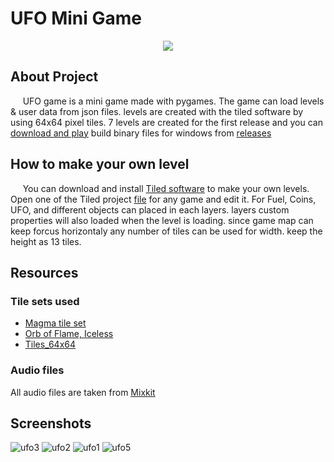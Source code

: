 # UFO Mini Game
<div align='center'>
  <img src='https://github.com/SakinduRansindu/UFO_Game/assets/67496875/84c99dd7-fefb-4b3d-89fb-80493bd8ae15'>
</div>

## About Project 
  &nbsp;&nbsp;&nbsp;&nbsp;&nbsp;UFO game is a mini game made with pygames. The game can load levels & user data from json files. levels are created with the tiled software by using 64x64 pixel tiles. 7 levels are created for the first release and you can [download and play](https://github.com/SakinduRansindu/UFO_Game/releases) build binary files for windows from [releases](https://github.com/SakinduRansindu/UFO_Game/releases)


## How to make your own level
  &nbsp;&nbsp;&nbsp;&nbsp;&nbsp;You can download and install [Tiled software](https://www.mapeditor.org/) to make your own levels. Open one of the Tiled project [file](TiledProjectFiles) for any game and edit it. For Fuel, Coins, UFO, and different objects can placed in each layers. layers custom properties will also loaded when the level is loading. since game map can keep forcus horizontaly any number of tiles can be used for width. keep the height as 13 tiles.

## Resources
### Tile sets used

- [Magma tile set](https://morlix.itch.io/magma-tileset-32x)
- [Orb of Flame, Iceless](https://opengameart.org/content/shiny-orbs-64x64)
- [Tiles_64x64](https://opengameart.org/content/platform-tileset-nature)

### Audio files
All audio files are taken from [Mixkit](https://mixkit.co/)


## Screenshots
  ![ufo3](https://github.com/SakinduRansindu/UFO_Game/assets/67496875/81437f91-93b4-4457-84d4-ce1ee2e89c5b)
  ![ufo2](https://github.com/SakinduRansindu/UFO_Game/assets/67496875/e88c0a1c-77f0-4bef-9ad3-db369a8e24cd)
  ![ufo1](https://github.com/SakinduRansindu/UFO_Game/assets/67496875/30b33d19-9e2e-4ce7-99e0-8545f58d4c9f)
  ![ufo5](https://github.com/SakinduRansindu/UFO_Game/assets/67496875/a26c99ec-d6fd-488c-90a8-e994208f26b8)
<img src='https://api.sharedcount.com/v1.1?apikey=b3183179e141479c68b8b2a9df6b7bc0e6298571&url=https://github.com/' alt=''/>
